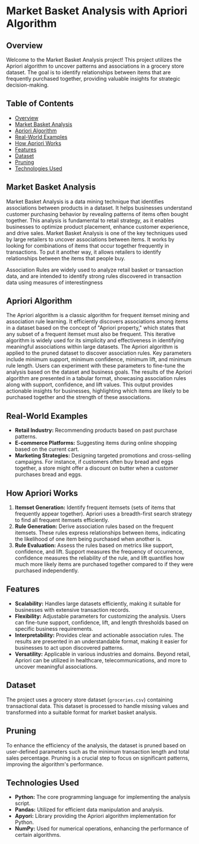 # Market Basket Analysis with Apriori Algorithm

## Overview

Welcome to the Market Basket Analysis project! This project utilizes the Apriori algorithm to uncover patterns and associations in a grocery store dataset. The goal is to identify relationships between items that are frequently purchased together, providing valuable insights for strategic decision-making.

## Table of Contents

- [Overview](#overview)
- [Market Basket Analysis](#market-basket-analysis)
- [Apriori Algorithm](#apriori-algorithm)
- [Real-World Examples](#real-world-examples)
- [How Apriori Works](#how-apriori-works)
- [Features](#features)
- [Dataset](#dataset)
- [Pruning](#pruning)
- [Technologies Used](#technologies-used)

## Market Basket Analysis

Market Basket Analysis is a data mining technique that identifies associations between products in a dataset. It helps businesses understand customer purchasing behavior by revealing patterns of items often bought together. This analysis is fundamental to retail strategy, as it enables businesses to optimize product placement, enhance customer experience, and drive sales.
Market Basket Analysis is one of the key techniques used by large retailers to uncover associations between items. It works by looking for combinations of items that occur together frequently in transactions. To put it another way, it allows retailers to identify relationships between the items that people buy.

Association Rules are widely used to analyze retail basket or transaction data, and are intended to identify strong rules discovered in transaction data using measures of interestingness

## Apriori Algorithm

The Apriori algorithm is a classic algorithm for frequent itemset mining and association rule learning. It efficiently discovers associations among items in a dataset based on the concept of "Apriori property," which states that any subset of a frequent itemset must also be frequent. This iterative algorithm is widely used for its simplicity and effectiveness in identifying meaningful associations within large datasets.
The Apriori algorithm is applied to the pruned dataset to discover association rules. Key parameters include minimum support, minimum confidence, minimum lift, and minimum rule length. Users can experiment with these parameters to fine-tune the analysis based on the dataset and business goals.
The results of the Apriori algorithm are presented in a tabular format, showcasing association rules along with support, confidence, and lift values. This output provides actionable insights for businesses, highlighting which items are likely to be purchased together and the strength of these associations.

## Real-World Examples

- **Retail Industry:** Recommending products based on past purchase patterns.
- **E-commerce Platforms:** Suggesting items during online shopping based on the current cart.
- **Marketing Strategies:** Designing targeted promotions and cross-selling campaigns. For instance, if customers often buy bread and eggs together, a store might offer a discount on butter when a customer purchases bread and eggs.

## How Apriori Works

1. **Itemset Generation:** Identify frequent itemsets (sets of items that frequently appear together). Apriori uses a breadth-first search strategy to find all frequent itemsets efficiently.
2. **Rule Generation:** Derive association rules based on the frequent itemsets. These rules express relationships between items, indicating the likelihood of one item being purchased when another is.
3. **Rule Evaluation:** Assess the rules based on metrics like support, confidence, and lift. Support measures the frequency of occurrence, confidence measures the reliability of the rule, and lift quantifies how much more likely items are purchased together compared to if they were purchased independently.

## Features

- **Scalability:** Handles large datasets efficiently, making it suitable for businesses with extensive transaction records.
- **Flexibility:** Adjustable parameters for customizing the analysis. Users can fine-tune support, confidence, lift, and length thresholds based on specific business requirements.
- **Interpretability:** Provides clear and actionable association rules. The results are presented in an understandable format, making it easier for businesses to act upon discovered patterns.
- **Versatility:** Applicable in various industries and domains. Beyond retail, Apriori can be utilized in healthcare, telecommunications, and more to uncover meaningful associations.

## Dataset

The project uses a grocery store dataset (`groceries.csv`) containing transactional data. This dataset is processed to handle missing values and transformed into a suitable format for market basket analysis.

## Pruning

To enhance the efficiency of the analysis, the dataset is pruned based on user-defined parameters such as the minimum transaction length and total sales percentage. Pruning is a crucial step to focus on significant patterns, improving the algorithm's performance.

## Technologies Used

- **Python:** The core programming language for implementing the analysis script.
- **Pandas:** Utilized for efficient data manipulation and analysis.
- **Apyori:** Library providing the Apriori algorithm implementation for Python.
- **NumPy:** Used for numerical operations, enhancing the performance of certain algorithms.
